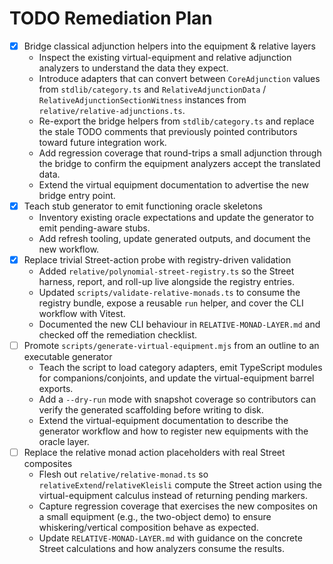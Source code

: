 # TODO Remediation Plan

- [x] Bridge classical adjunction helpers into the equipment & relative layers
  - Inspect the existing virtual-equipment and relative adjunction analyzers to understand the data they expect.
  - Introduce adapters that can convert between `CoreAdjunction` values from `stdlib/category.ts` and `RelativeAdjunctionData` / `RelativeAdjunctionSectionWitness` instances from `relative/relative-adjunctions.ts`.
  - Re-export the bridge helpers from `stdlib/category.ts` and replace the stale TODO comments that previously pointed contributors toward future integration work.
  - Add regression coverage that round-trips a small adjunction through the bridge to confirm the equipment analyzers accept the translated data.
  - Extend the virtual equipment documentation to advertise the new bridge entry point.
- [x] Teach stub generator to emit functioning oracle skeletons
  - Inventory existing oracle expectations and update the generator to emit pending-aware stubs.
  - Add refresh tooling, update generated outputs, and document the new workflow.
- [x] Replace trivial Street-action probe with registry-driven validation
  - Added `relative/polynomial-street-registry.ts` so the Street harness, report, and roll-up live alongside the registry entries.
  - Updated `scripts/validate-relative-monads.ts` to consume the registry bundle, expose a reusable `run` helper, and cover the CLI workflow with Vitest.
  - Documented the new CLI behaviour in `RELATIVE-MONAD-LAYER.md` and checked off the remediation checklist.
- [ ] Promote `scripts/generate-virtual-equipment.mjs` from an outline to an executable generator
  - Teach the script to load category adapters, emit TypeScript modules for companions/conjoints, and update the virtual-equipment barrel exports.
  - Add a `--dry-run` mode with snapshot coverage so contributors can verify the generated scaffolding before writing to disk.
  - Extend the virtual-equipment documentation to describe the generator workflow and how to register new equipments with the oracle layer.
- [ ] Replace the relative monad action placeholders with real Street composites
  - Flesh out `relative/relative-monad.ts` so `relativeExtend`/`relativeKleisli` compute the Street action using the virtual-equipment calculus instead of returning pending markers.
  - Capture regression coverage that exercises the new composites on a small equipment (e.g., the two-object demo) to ensure whiskering/vertical composition behave as expected.
  - Update `RELATIVE-MONAD-LAYER.md` with guidance on the concrete Street calculations and how analyzers consume the results.
